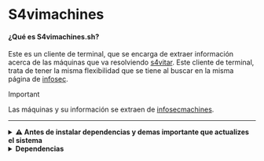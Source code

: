 # S4vimachines

#### ¿Qué es S4vimachines.sh?
Este es un cliente de terminal, que se encarga de extraer información acerca de las máquinas que va resolviendo [s4vitar](https://www.youtube.com/s4vitar). Este cliente de terminal, trata de tener la misma flexibilidad que se tiene al buscar en la misma página de [infosec](https://infosecmachines.io). 
> [!IMPORTANT]
> Las máquinas y su información se extraen de [infosecmachines](https://infosecmachines.io/api/machines).

---


<details>
  <summary><b>  ⚠️ Antes de instalar dependencias y demas importante que actualizes el sistema</b></summary>

  ### Debian
  
  ```bash
  sudo apt update && sudo apt upgrade -y # Para distribuciones basadas en debian
  sudo apt update && sudo parrot-upgrade -y # Para el delicado de Parrot
  ```
  
  ```bash
  sudo pacman -Syu --noconfirm   # Usando pacman (gestor oficial)
  sudo paru -Syu --noconfirm     # Usando paru (AUR helper basado en pacman)
  sudo yay -Syu --noconfirm      # Usando yay (otro AUR helper basado en pacman)
  ```


</details>  

<details>
  <summary><b>Dependencias</b></summary>

  ### Debian
  
  ```bash
  sudo apt update && sudo apt upgrade -y # Para distribuciones basadas en debian
  sudo apt update && sudo parrot-upgrade -y # Para el delicado de Parrot
  ```

  ### Arch
  
  ```bash
  sudo pacman -Syu --noconfirm   # Usando pacman (gestor oficial)
  sudo paru -Syu --noconfirm     # Usando paru (AUR helper basado en pacman)
  sudo yay -Syu --noconfirm      # Usando yay (otro AUR helper basado en pacman)
  ```


</details>


